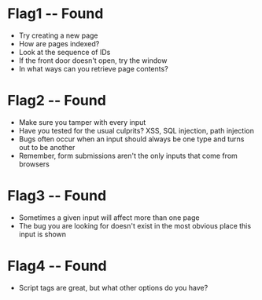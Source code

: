 # Flag1 -- Found
* Try creating a new page
* How are pages indexed?
* Look at the sequence of IDs
* If the front door doesn't open, try the window
* In what ways can you retrieve page contents?
# Flag2 -- Found
* Make sure you tamper with every input
* Have you tested for the usual culprits? XSS, SQL injection, path injection
* Bugs often occur when an input should always be one type and turns out to be another
* Remember, form submissions aren't the only inputs that come from browsers
# Flag3 -- Found
* Sometimes a given input will affect more than one page
* The bug you are looking for doesn't exist in the most obvious place this input is shown
# Flag4 -- Found
* Script tags are great, but what other options do you have?
